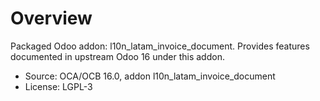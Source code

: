 # Overview

Packaged Odoo addon: l10n_latam_invoice_document. Provides features documented in upstream Odoo 16 under this addon.

- Source: OCA/OCB 16.0, addon l10n_latam_invoice_document
- License: LGPL-3
